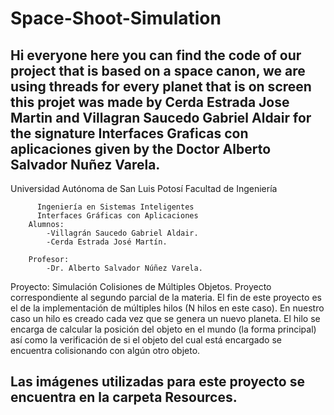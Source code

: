 # Space-Shoot-Simulation
Hi everyone here you can find the code of our project that is based on a space canon, we are using threads for every planet that is on screen
this projet was made by Cerda Estrada Jose Martin and Villagran Saucedo Gabriel Aldair for the signature Interfaces Graficas con aplicaciones given by
the Doctor Alberto Salvador Nuñez Varela.
--------------------------------------------------------------------------------------------------------------------------------------------------------
 Universidad Autónoma de San Luis Potosí
                Facultad de Ingeniería
                
          Ingeniería en Sistemas Inteligentes
          Interfaces Gráficas con Aplicaciones
        Alumnos:
            -Villagrán Saucedo Gabriel Aldair.
            -Cerda Estrada José Martín.
        
        Profesor:
            -Dr. Alberto Salvador Núñez Varela.

Proyecto: Simulación Colisiones de Múltiples Objetos.
Proyecto correspondiente al segundo parcial de la materia. El fin de este proyecto
es el de la implementación de múltiples hilos (N hilos en este caso). En nuestro caso
un hilo es creado cada vez que se genera un nuevo planeta. El hilo se encarga de calcular 
la posición del objeto en el mundo (la forma principal) así como la verificación de si el 
objeto del cual está encargado se encuentra colisionando con algún otro objeto.
 
Las imágenes utilizadas para este proyecto se encuentra en la carpeta Resources.
 --------------------------------------------------------------------------------------------------------------------------------------------------------
